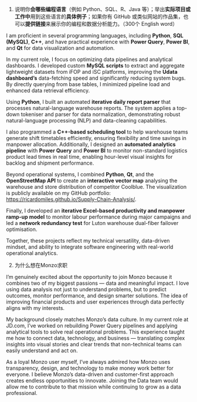 1. 说明你**会哪些编程语言**（例如 Python、SQL、R、Java 等）；举出**实际项目或工作中**用到这些语言的**具体例子**；如果你有 GitHub 或类似网站的作品集，也可以**提供链接**来展示你的编程和数据分析能力。（300个 English word）

I am proficient in several programming languages, including **Python**, **SQL (MySQL)**, **C++**, and have practical experience with **Power Query**, **Power BI**, and **Qt** for data visualization and automation.

In my current role, I focus on optimizing data pipelines and analytical dashboards. I developed custom **MySQL scripts** to extract and aggregate lightweight datasets from iFOP and iSC platforms, improving the **Udata dashboard’s** data-fetching speed and significantly reducing system bugs. By directly querying from base tables, I minimized pipeline load and enhanced data retrieval efficiency.

Using **Python**, I built an automated **iterative daily report parser** that processes natural-language warehouse reports. The system applies a top-down tokeniser and parser for data normalization, demonstrating robust natural-language processing (NLP) and data-cleaning capabilities.

I also programmed a **C++-based scheduling tool** to help warehouse teams generate shift timetables efficiently, ensuring flexibility and time savings in manpower allocation. Additionally, I designed an **automated analytics pipeline** with **Power Query** and **Power BI** to monitor non-standard logistics product lead times in real time, enabling hour-level visual insights for backlog and shipment performance.

Beyond operational systems, I combined **Python**, **Qt**, and the **OpenStreetMap API** to create an **interactive vector map** analysing the warehouse and store distribution of competitor Coolblue. The visualization is publicly available on my GitHub portfolio: https://ricardomiles.github.io/Supply-Chain-Analysis/.

Finally, I developed an **iterative Excel-based productivity and manpower ramp-up model** to monitor labour performance during major campaigns and led a **network redundancy test** for Luton warehouse dual-fiber failover optimisation.

Together, these projects reflect my technical versatility, data-driven mindset, and ability to integrate software engineering with real-world operational analytics.

2. 为什么想在Monzo求职

I’m genuinely excited about the opportunity to join Monzo because it combines two of my biggest passions — data and meaningful impact. I love using data analysis not just to understand problems, but to predict outcomes, monitor performance, and design smarter solutions. The idea of improving financial products and user experiences through data perfectly aligns with my interests.

My background closely matches Monzo’s data culture. In my current role at JD.com, I’ve worked on rebuilding Power Query pipelines and applying analytical tools to solve real operational problems. This experience taught me how to connect data, technology, and business — translating complex insights into visual stories and clear trends that non-technical teams can easily understand and act on.

As a loyal Monzo user myself, I’ve always admired how Monzo uses transparency, design, and technology to make money work better for everyone. I believe Monzo’s data-driven and customer-first approach creates endless opportunities to innovate. Joining the Data team would allow me to contribute to that mission while continuing to grow as a data professional.